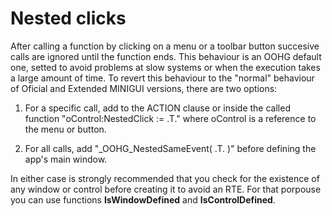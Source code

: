 
# Nested clicks

After calling a function by clicking on a menu or a toolbar button succesive calls are ignored until the function ends.
This behaviour is an OOHG default one, setted to avoid problems at slow systems or when the execution takes a large amount of time.
To revert this behaviour to the "normal" behaviour of Oficial and Extended MINIGUI versions, there are two options:

1. For a specific call, add to the ACTION clause or inside the called function "oControl:NestedClick := .T." where oControl is a reference to the menu or button.
   
2. For all calls, add "\_OOHG\_NestedSameEvent( .T. )" before defining the app's main window.

In either case is strongly recommended that you check for the existence of any window or control before creating it to avoid an RTE.
For that porpouse you can use functions **IsWindowDefined** and **IsControlDefined**.
